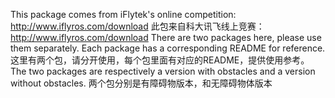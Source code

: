   This package comes from iFlytek's online competition: http://www.iflyros.com/download
  此包来自科大讯飞线上竞赛：http://www.iflyros.com/download
  There are two packages here, please use them separately. Each package has a corresponding README for reference.
  这里有两个包，请分开使用，每个包里面有对应的README，提供使用参考。
  The two packages are respectively a version with obstacles and a version without obstacles.
  两个包分别是有障碍物版本，和无障碍物体版本
